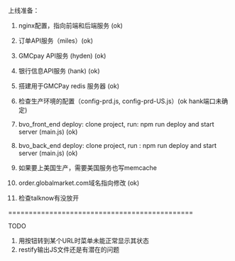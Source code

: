 上线准备：

1. nginx配置，指向前端和后端服务 (ok)

2. 订单API服务（miles）(ok)

3. GMCpay API服务 (hyden) (ok)

4. 银行信息API服务 (hank) (ok)

5. 搭建用于GMCPay redis 服务器 (ok)

6. 检查生产环境的配置（config-prd.js, config-prd-US.js）(ok hank端口未确定)

7. bvo_front_end deploy: clone project, run: npm run deploy and start server (main.js) (ok)

8. bvo_back_end deploy: clone project, run : npm run deploy and start server (main.js) (ok)

9. 如果要上美国生产，需要美国服务也写memcache

10. order.globalmarket.com域名指向修改 (ok)

11. 检查talknow有没放开





=============================================

TODO

1. 用按钮转到某个URL时菜单未能正常显示其状态
2. restify输出JS文件还是有潜在的问题

